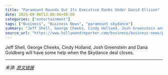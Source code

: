 ```yaml
---
title: "Paramount Rounds Out Its Executive Ranks Under David Ellison"
date: 2025-08-06T13:00:00+08:00
categories: ["entertainment"]
tags: ["Business", "Business News", "paramount skydance"]
summary: "Jeff Shell, George Cheeks, Cindy Holland, Josh Greenstein and Dana Goldberg will have some help when the Skydance deal closes."
source_url: "https://www.hollywoodreporter.com/business/business-news/paramount-executive-ranks-david-ellison-1236338403/"
---
```


Jeff Shell, George Cheeks, Cindy Holland, Josh Greenstein and Dana Goldberg will have some help when the Skydance deal closes.

---

*来源: [原文链接](https://www.hollywoodreporter.com/business/business-news/paramount-executive-ranks-david-ellison-1236338403/)*
